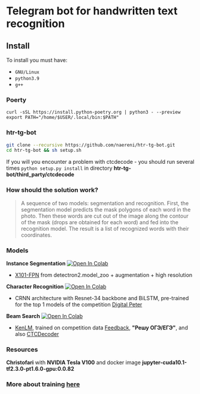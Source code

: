 # Telegram bot for handwritten text recognition

## Install

To install you must have:
- ```GNU/Linux```
- ```python3.9```
- ```g++```

### Poerty
```
curl -sSL https://install.python-poetry.org | python3 - --preview
export PATH="/home/$USER/.local/bin:$PATH"
```

### htr-tg-bot
```  bash
git clone --recursive https://github.com/naereni/htr-tg-bot.git
cd htr-tg-bot && sh setup.sh
```

If you will you encounter a problem with ctcdecode - you should run several times ```python setup.py install``` in directory **htr-tg-bot/third_party/ctcdecode**

### How should the solution work?

> A sequence of two models: segmentation and recognition. First, the segmentation model predicts the mask polygons of each word in the photo. Then these words are cut out of the image along the contour of the mask (drops are obtained for each word) and fed into the recognition model. The result is a list of recognized words with their coordinates.

### Models

**Instance Segmentation**
[![Open In Colab](https://colab.research.google.com/assets/colab-badge.svg)](https://colab.research.google.com/github/Lednik7/nto-ai-text-recognition/blob/main/train/detectron2_segmentation_latest.ipynb)

- [X101-FPN](https://github.com/facebookresearch/detectron2/blob/main/MODEL_ZOO.md#coco-instance-segmentation-baselines-with-mask-r-cnn) from detectron2.model_zoo + augmentation + high resolution

**Character Recognition**
[![Open In Colab](https://colab.research.google.com/assets/colab-badge.svg)](https://colab.research.google.com/github/Lednik7/nto-ai-text-recognition/blob/main/train/ocr_model.ipynb)

- CRNN architecture with Resnet-34 backbone and BiLSTM, pre-trained for the top 1 models of the competition [Digital Peter](https://github.com/sberbank-ai/digital_peter_aij2020)

**Beam Search**
[![Open In Colab](https://colab.research.google.com/assets/colab-badge.svg)](https://colab.research.google.com/github/Lednik7/nto-ai-text-recognition/blob/main/dataset/make_kenlm_dataset_latest.ipynb)

- [KenLM](https://github.com/kpu/kenlm), trained on competition data [Feedback](https://www.kaggle.com/c/feedback-prize-2021/data ), **"Решу ОГЭ/ЕГЭ"**, and also [CTCDecoder](https://github.com/parlance/ctcdecode)

### Resources
**Christofari** with **NVIDIA Tesla V100** and docker image **jupyter-cuda10.1-tf2.3.0-pt1.6.0-gpu:0.0.82**

### More about training [here](https://github.com/Lednik7/nto-ai-text-recognition)

